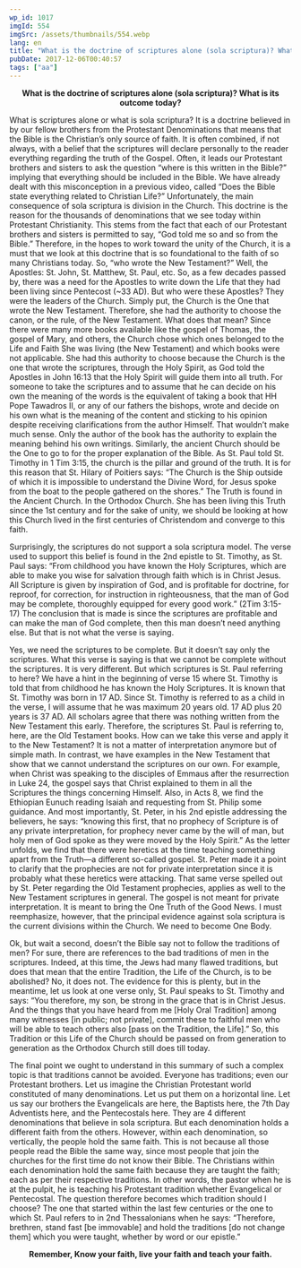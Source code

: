 ```yaml
---
wp_id: 1017
imgId: 554
imgSrc: /assets/thumbnails/554.webp
lang: en
title: "What is the doctrine of scriptures alone (sola scriptura)? What is its outcome today?"
pubDate: 2017-12-06T00:40:57
tags: ["aa"]
---
```


<!-- page: 6 -->

<p style="text-align: center;"><strong>What is the doctrine of scriptures alone (sola scriptura)? What is its outcome today?</strong></p>
<p>What is scriptures alone or what is sola scriptura? It is a doctrine believed in by our fellow brothers from the Protestant Denominations that means that the Bible is the Christian’s only source of faith. It is often combined, if not always, with a belief that the scriptures will declare personally to the reader everything regarding the truth of the Gospel. Often, it leads our Protestant brothers and sisters to ask the question “where is this written in the Bible?” implying that everything should be included in the Bible. We have already dealt with this misconception in a previous video, called “Does the Bible state everything related to Christian Life?” Unfortunately, the main consequence of sola scriptura is division in the Church. This doctrine is the reason for the thousands of denominations that we see today within Protestant Christianity. This stems from the fact that each of our Protestant brothers and sisters is permitted to say, “God told me so and so from the Bible.” Therefore, in the hopes to work toward the unity of the Church, it is a must that we look at this doctrine that is so foundational to the faith of so many Christians today. So, “who wrote the New Testament?” Well, the Apostles: St. John, St. Matthew, St. Paul, etc. So, as a few decades passed by, there was a need for the Apostles to write down the Life that they had been living since Pentecost (~33 AD). But who were these Apostles? They were the leaders of the Church. Simply put, the Church is the One that wrote the New Testament. Therefore, she had the authority to choose the canon, or the rule, of the New Testament. What does that mean? Since there were many more books available like the gospel of Thomas, the gospel of Mary, and others, the Church chose which ones belonged to the Life and Faith She was living (the New Testament) and which books were not applicable. She had this authority to choose because the Church is the one that wrote the scriptures, through the Holy Spirit, as God told the Apostles in John 16:13 that the Holy Spirit will guide them into all truth. For someone to take the scriptures and to assume that he can decide on his own the meaning of the words is the equivalent of taking a book that HH Pope Tawadros II, or any of our fathers the bishops, wrote and decide on his own what is the meaning of the content and sticking to his opinion despite receiving clarifications from the author Himself. That wouldn’t make much sense. Only the author of the book has the authority to explain the meaning behind his own writings. Similarly, the ancient Church should be the One to go to for the proper explanation of the Bible. As St. Paul told St. Timothy in 1 Tim 3:15, the church is the pillar and ground of the truth. It is for this reason that St. Hilary of Poitiers says: “The Church is the Ship outside of which it is impossible to understand the Divine Word, for Jesus spoke from the boat to the people gathered on the shores.” The Truth is found in the Ancient Church. In the Orthodox Church. She has been living this Truth since the 1st century and for the sake of unity, we should be looking at how this Church lived in the first centuries of Christendom and converge to this faith.</p>
<p>Surprisingly, the scriptures do not support a sola scriptura model. The verse used to support this belief is found in the 2nd epistle to St. Timothy, as St. Paul says: “From childhood you have known the Holy Scriptures, which are able to make you wise for salvation through faith which is in Christ Jesus. All Scripture is given by inspiration of God, and is profitable for doctrine, for reproof, for correction, for instruction in righteousness, that the man of God may be complete, thoroughly equipped for every good work.” (2Tim 3:15-17) The conclusion that is made is since the scriptures are profitable and can make the man of God complete, then this man doesn’t need anything else. But that is not what the verse is saying.</p>
<p>Yes, we need the scriptures to be complete. But it doesn’t say only the scriptures. What this verse is saying is that we cannot be complete without the scriptures. It is very different. But which scriptures is St. Paul referring to here? We have a hint in the beginning of verse 15 where St. Timothy is told that from childhood he has known the Holy Scriptures. It is known that St. Timothy was born in 17 AD. Since St. Timothy is referred to as a child in the verse, I will assume that he was maximum 20 years old. 17 AD plus 20 years is 37 AD. All scholars agree that there was nothing written from the New Testament this early. Therefore, the scriptures St. Paul is referring to, here, are the Old Testament books. How can we take this verse and apply it to the New Testament? It is not a matter of interpretation anymore but of simple math. In contrast, we have examples in the New Testament that show that we cannot understand the scriptures on our own. For example, when Christ was speaking to the disciples of Emmaus after the resurrection in Luke 24, the gospel says that Christ explained to them in all the Scriptures the things concerning Himself. Also, in Acts 8, we find the Ethiopian Eunuch reading Isaiah and requesting from St. Philip some guidance. And most importantly, St. Peter, in his 2nd epistle addressing the believers, he says: “knowing this first, that no prophecy of Scripture is of any private interpretation, for prophecy never came by the will of man, but holy men of God spoke as they were moved by the Holy Spirit.” As the letter unfolds, we find that there were heretics at the time teaching something apart from the Truth—a different so-called gospel. St. Peter made it a point to clarify that the prophecies are not for private interpretation since it is probably what these heretics were attacking. That same verse spelled out by St. Peter regarding the Old Testament prophecies, applies as well to the New Testament scriptures in general. The gospel is not meant for private interpretation. It is meant to bring the One Truth of the Good News. I must reemphasize, however, that the principal evidence against sola scriptura is the current divisions within the Church. We need to become One Body.</p>
<p>Ok, but wait a second, doesn’t the Bible say not to follow the traditions of men? For sure, there are references to the bad traditions of men in the scriptures. Indeed, at this time, the Jews had many flawed traditions, but does that mean that the entire Tradition, the Life of the Church, is to be abolished? No, it does not. The evidence for this is plenty, but in the meantime, let us look at one verse only, St. Paul speaks to St. Timothy and says: “You therefore, my son, be strong in the grace that is in Christ Jesus. And the things that you have heard from me [Holy Oral Tradition] among many witnesses [in public; not private], commit these to faithful men who will be able to teach others also [pass on the Tradition, the Life].” So, this Tradition or this Life of the Church should be passed on from generation to generation as the Orthodox Church still does till today.</p>
<p>The final point we ought to understand in this summary of such a complex topic is that traditions cannot be avoided. Everyone has traditions; even our Protestant brothers. Let us imagine the Christian Protestant world constituted of many denominations. Let us put them on a horizontal line. Let us say our brothers the Evangelicals are here, the Baptists here, the 7th Day Adventists here, and the Pentecostals here. They are 4 different denominations that believe in sola scriptura. But each denomination holds a different faith from the others. However, within each denomination, so vertically, the people hold the same faith. This is not because all those people read the Bible the same way, since most people that join the churches for the first time do not know their Bible. The Christians within each denomination hold the same faith because they are taught the faith; each as per their respective traditions. In other words, the pastor when he is at the pulpit, he is teaching his Protestant tradition whether Evangelical or Pentecostal. The question therefore becomes which tradition should I choose? The one that started within the last few centuries or the one to which St. Paul refers to in 2nd Thessalonians when he says: “Therefore, brethren, stand fast [be immovable] and hold the traditions [do not change them] which you were taught, whether by word or our epistle.”</p>
<p style="text-align: center;"><strong>Remember, Know your faith, live your faith and teach your faith.</strong></p>

